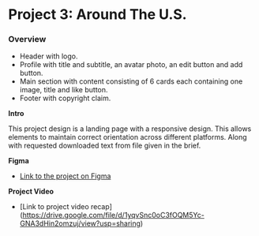 # Project 3: Around The U.S.

### Overview

- Header with logo.
- Profile with title and subtitle, an avatar photo, an edit button and add button.
- Main section with content consisting of 6 cards each containing one image, title and like button.
- Footer with copyright claim.

**Intro**

This project design is a landing page with a responsive design. This allows elements to maintain correct orientation across different platforms. Along with requested downloaded text from file given in the brief.

**Figma**

- [Link to the project on Figma](https://www.figma.com/file/ii4xxsJ0ghevUOcssTlHZv/Sprint-3%3A-Around-the-US?node-id=0%3A1)

**Project Video**

- [Link to project video recap] (https://drive.google.com/file/d/1yqvSnc0oC3fOQM5Yc-GNA3dHin2omzuj/view?usp=sharing)
